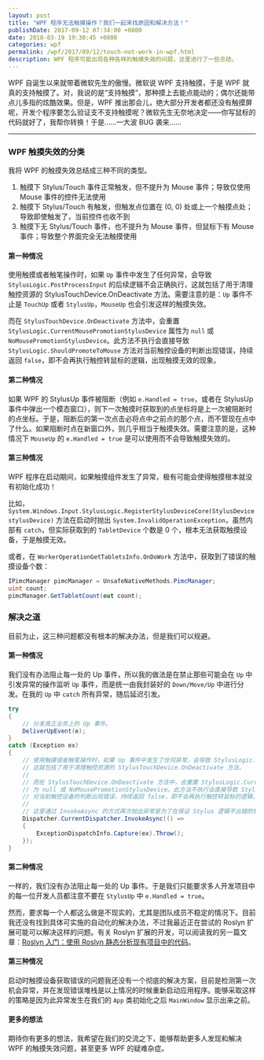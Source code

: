 ```yaml
---
layout: post
title: "WPF 程序无法触摸操作？我们一起来找原因和解决方法！"
publishDate: 2017-09-12 07:34:00 +0800
date: 2018-03-19 19:30:45 +0800
categories: wpf
permalink: /wpf/2017/09/12/touch-not-work-in-wpf.html
description: WPF 程序可能出现各种各样的触摸失效的问题，这里进行了一些总结。
---
```


WPF 自诞生以来就带着微软先生的傲慢。微软说 WPF 支持触摸，于是 WPF 就真的支持触摸了。对，我说的是“支持触摸”，那种摸上去能点能动的；偶尔还能带点儿多指的炫酷效果。但是，WPF 推出那会儿，绝大部分开发者都还没有触摸屏呢，开发个程序要怎么验证支不支持触摸呢？微软先生无奈地决定——你写鼠标的代码就好了，我帮你转换！于是……一大波 BUG 袭来……

---

<div id="toc"></div>

### WPF 触摸失效的分类

我将 WPF 的触摸失效总结成三种不同的类型。

1. 触摸下 Stylus/Touch 事件正常触发，但不提升为 Mouse 事件；导致仅使用 Mouse 事件的控件无法使用
1. 触摸下 Stylus/Touch 有触发，但触发点位置在 (0, 0) 处或上一个触摸点处；导致即使触发了，当前控件也收不到
1. 触摸下无 Stylus/Touch 事件，也不提升为 Mouse 事件，但鼠标下有 Mouse 事件；导致整个界面完全无法触摸使用

#### 第一种情况

使用触摸或者触笔操作时，如果 `Up` 事件中发生了任何异常，会导致 `StylusLogic.PostProcessInput` 的后续逻辑不会正确执行，这就包括了用于清理触控资源的 StylusTouchDevice.OnDeactivate 方法。需要注意的是：`Up` 事件不止是 `TouchUp` 或者 `StylusUp`，`MouseUp` 也会引发这样的触摸失效。

而在 `StylusTouchDevice.OnDeactivate` 方法中，会重置 `StylusLogic.CurrentMousePromotionStylusDevice` 属性为 `null` 或 `NoMousePromotionStylusDevice`。此方法不执行会直接导致 `StylusLogic.ShouldPromoteToMouse` 方法对当前触控设备的判断出现错误，持续返回 `false`，即不会再执行触控转鼠标的逻辑，出现触摸无效的现象。

#### 第二种情况

如果 WPF 的 StylusUp 事件被阻断（例如 `e.Handled = true`，或者在 StylusUp 事件中弹出一个模态窗口），则下一次触摸时获取到的点坐标将是上一次被阻断时的点坐标。于是，阻断后的第一次点击必将点中之前点的那个点，而不管现在点中了什么。如果阻断时点在新窗口外，则几乎相当于触摸失效。需要注意的是，这种情况下 `MouseUp` 的 `e.Handled = true` 是可以使用而不会导致触摸失效的。

#### 第三种情况

WPF 程序在启动期间，如果触摸组件发生了异常，极有可能会使得触摸根本就没有初始化成功！

比如，`System.Windows.Input.StylusLogic.RegisterStylusDeviceCore(StylusDevice stylusDevice)` 方法在启动时抛出 `System.InvalidOperationException`，虽然内部有 `catch`，但实际获取到的 `TabletDevice` 个数是 0 个，根本无法获取触摸设备，于是触摸无效。

或者，在 `WorkerOperationGetTabletsInfo.OnDoWork` 方法中，获取到了错误的触摸设备个数：

```csharp
IPimcManager pimcManager = UnsafeNativeMethods.PimcManager;
uint count;
pimcManager.GetTabletCount(out count);
```

### 解决之道

目前为止，这三种问题都没有根本的解决办法，但是我们可以规避。

#### 第一种情况

我们没有办法阻止每一处的 Up 事件，所以我的做法是在禁止那些可能会在 `Up` 中引发异常的操作监听 `Up` 事件，而是统一由我封装好的 `Down/Move/Up` 中进行分发。在我的 `Up` 中 `catch` 所有异常，随后延迟引发。

```csharp
try
{
    // 分发真正业务上的 Up 事件。
    DeliverUpEvent(e);
}
catch (Exception ex)
{
    // 使用触摸或者触笔操作时，如果 Up 事件中发生了任何异常，会导致 StylusLogic.PostProcessInput 的后续逻辑不会正确执行，
    // 这就包括了用于清理触控资源的 StylusTouchDevice.OnDeactivate 方法。
    // 
    // 而在 StylusTouchDevice.OnDeactivate 方法中，会重置 StylusLogic.CurrentMousePromotionStylusDevice 属性
    // 为 null 或 NoMousePromotionStylusDevice。此方法不执行会直接导致 StylusLogic.ShouldPromoteToMouse 方法
    // 对当前触控设备的判断出现错误，持续返回 false，即不会再执行触控转鼠标的逻辑，出现触摸无效的现象。
    // 
    // 这里通过 InvokeAsync 的方式再次抛出异常是为了在保证 Stylus 逻辑不出错的情况下，将异常暴露。
    Dispatcher.CurrentDispatcher.InvokeAsync(() =>
    {
        ExceptionDispatchInfo.Capture(ex).Throw();
    });
}
```

#### 第二种情况

一样的，我们没有办法阻止每一处的 Up 事件。于是我们只能要求多人开发项目中的每一位开发人员都注意不要在 `StylusUp` 中 `e.Handled = true`。

然而，要求每一个人都这么做是不现实的，尤其是团队成员不稳定的情况下。目前我还没有找到具体可实施的自动化的解决办法，不过我最近正在尝试的 Roslyn 扩展可能可以解决这样的问题。有关 Roslyn 扩展的开发，可以阅读我的另一篇文章：[Roslyn 入门：使用 Roslyn 静态分析现有项目中的代码](/post/analysis-code-of-existed-projects-using-roslyn.html)。

#### 第三种情况

启动时触摸设备获取错误的问题我还没有一个彻底的解决方案，目前是检测第一次机会异常，并在发现错误堆栈是以上情况的时候重新启动应用程序。能够采取这样的策略是因为此异常发生在我们的 `App` 类初始化之后 `MainWindow` 显示出来之前。

#### 更多的想法

期待你有更多的想法，我希望在我们的交流之下，能够帮助更多人发现和解决 WPF 的触摸失效问题，甚至更多 WPF 的疑难杂症。
